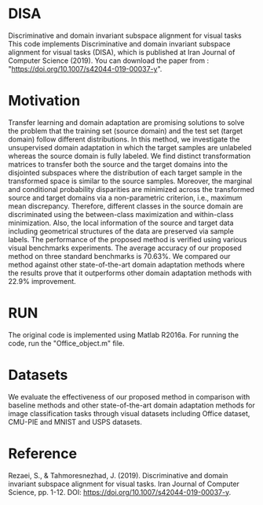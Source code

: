 # DISA
Discriminative and domain invariant subspace alignment for visual tasks
This code implements Discriminative and domain invariant subspace alignment for visual tasks (DISA), which is published at Iran Journal of Computer Science (2019). You can download the paper from : "https://doi.org/10.1007/s42044-019-00037-y". 
# Motivation
Transfer learning and domain adaptation are promising solutions to solve the problem that the training set (source domain) and the test set (target domain) follow different distributions. In this method, we investigate the unsupervised domain adaptation in which the target samples are unlabeled whereas the source domain is fully labeled. We find distinct transformation matrices to transfer both the source and the target domains into the disjointed subspaces where the distribution of each target sample in the transformed space is similar to the source samples. Moreover, the marginal and conditional probability disparities are minimized across the transformed source and target domains via a non-parametric criterion, i.e., maximum mean discrepancy. Therefore, different classes in the source domain are discriminated using the between-class maximization and within-class minimization. Also, the local information of the source and target data including geometrical structures of the data are preserved via sample labels. The performance of the proposed method is verified using various visual benchmarks experiments. The average accuracy of our proposed method on three standard benchmarks is 70.63%. We compared our method against other state-of-the-art domain adaptation methods where the results prove that it outperforms other domain adaptation methods with 22.9% improvement.
# RUN
The original code is implemented using Matlab R2016a. For running the code, run the "Office_object.m" file.
# Datasets
We evaluate the effectiveness of our proposed method in comparison with baseline methods and other state-of-the-art domain adaptation methods for image classification tasks through visual datasets including Office dataset, CMU-PIE and MNIST and USPS datasets.
# Reference
Rezaei, S., & Tahmoresnezhad, J. (2019). Discriminative and domain invariant subspace alignment for visual tasks. Iran Journal of Computer Science, pp. 1-12. DOI: https://doi.org/10.1007/s42044-019-00037-y.




